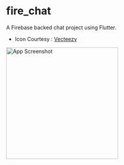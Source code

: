 # fire_chat

A Firebase backed chat project using Flutter.
 - Icon Courtesy : [Vecteezy](https://www.vecteezy.com/vector-art/105140-hvac-flat-vector-icons)
 
<img src="https://raw.githubusercontent.com/shahrohan05/FlutterDemos/master/fire_chat/images/state.gif" width="300" title="App Screenshot">